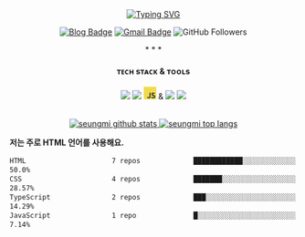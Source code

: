 <div align="center">
  <a href="https://git.io/typing-svg">
    <img src="https://readme-typing-svg.demolab.com?font=Rozha+One&size=25&pause=500&color=A5ABF7&center=true&vCenter=true&multiline=true&width=500&height=80&lines=Hi+there+%F0%9F%91%8B;I'm+woo+seung+mi" alt="Typing SVG" />
  </a>

[![Blog Badge](https://img.shields.io/badge/-tistory-ed8544?style=flat-square&logo=Tistory&logoColor=white&link=https://joyce-w0w-b.tistory.com/)](https://joyce-w0w-b.tistory.com/)
[![Gmail Badge](https://img.shields.io/badge/Gmail-cd5b58?style=flat-square&logo=Gmail&logoColor=white&link=mailto:seungmi.dev@gmail.com)](mailto:jjuhee0913@gmail.com)
![GitHub Followers](https://img.shields.io/github/followers/wSeungMi?style=social)

  <p> * * * </p>
</div>

<div align="center">
  <h4> ᴛᴇᴄʜ sᴛᴀᴄᴋ & ᴛᴏᴏʟs </h4>
  
  <p>
    <code><img height="22" src="https://user-images.githubusercontent.com/104605709/189590833-9b1c9bfa-9c86-4e91-a920-2f771ee42d87.png"></code>
    <code><img height="22" src="https://user-images.githubusercontent.com/104605709/189591092-346e326b-2fe2-405c-b00b-e76fcf71c2ae.png"></code>
    <code><img height="22" src="https://raw.githubusercontent.com/github/explore/80688e429a7d4ef2fca1e82350fe8e3517d3494d/topics/javascript/javascript.png"></code>
  &
  <code><img height="22" src="https://user-images.githubusercontent.com/104605709/189591442-9fd5fe67-57b3-456e-9b7c-2d08364877b5.png"></code>
    <code><img height="22" src="https://user-images.githubusercontent.com/104605709/189591436-e7bddb86-5a18-438a-a8e8-2af30e14ba35.png"></code>
  </p>

  <br />

  <a href="https://github.com/wSeungMi"> 
    <img alt="seungmi github stats" width="30.5%" src="https://github-readme-stats.vercel.app/api?username=wSeungMi" />
    <img alt="seungmi top langs" width="30%" src="https://github-readme-stats.vercel.app/api/top-langs/?username=wSeungMi&layout=compact" />
  </a>

</div>

<!--START_SECTION:waka-->

**저는 주로 HTML 언어를 사용해요.** 

```text
HTML                     7 repos             ████████████░░░░░░░░░░░░░   50.0% 
CSS                      4 repos             ███████░░░░░░░░░░░░░░░░░░   28.57% 
TypeScript               2 repos             ███░░░░░░░░░░░░░░░░░░░░░░   14.29% 
JavaScript               1 repo              █░░░░░░░░░░░░░░░░░░░░░░░░   7.14%

```
<!--END_SECTION:waka-->
